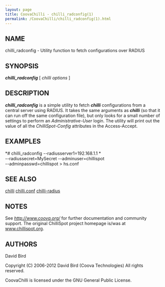 ```yaml
---
layout: page
title: CoovaChilli - chilli_radconfig(1)
permalink: /CoovaChilli/chilli_radconfig(1).html
---
```


NAME
-----------------------------------------

chilli_radconfig -  Utility function to fetch configurations over RADIUS 

SYNOPSIS
-----------------------------------------

***chilli_radconfig*** [ *chilli options* ] 

DESCRIPTION
-----------------------------------------

***chilli_radconfig*** is a simple utility to fetch ***chilli*** configurations from a central server using RADIUS. It takes the same arguments as ***chilli*** (so that it can run off the same configuration file), but only looks for a small number of settings to perform an *Administrative-User* login. The utility will print out the value of all the *ChilliSpot-Config* attributes in the Access-Accept. 

EXAMPLES
-----------------------------------------

 *# chilli_radconfig --radiusserver1=192.168.1.1 * \
 --radiussecret=MySecret --adminuser=chillispot  \
 --adminpasswd=chillispot > hs.conf 

SEE ALSO
-----------------------------------------

[chilli](/CoovaChilli/chilli(8).html) [chilli.conf](/CoovaChilli/chilli.conf(5).html) [chilli-radius](/CoovaChilli/chilli-radius(5).html) 

NOTES
-----------------------------------------

See *http://www.coova.org/* for further documentation and community support. The original ChilliSpot project homepage is/was at www.chillispot.org. 

AUTHORS
-----------------------------------------

David Bird  

Copyright (C) 2006-2012 David Bird (Coova Technologies) All rights reserved. 

CoovaChilli is licensed under the GNU General Public License.
